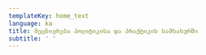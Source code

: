 ```yaml
---
templateKey: home_text
language: ka
title: მეცნიერება პოლიტიკისა და პრაქტიკის სამსახურში
subtitle: ' '
---
```


